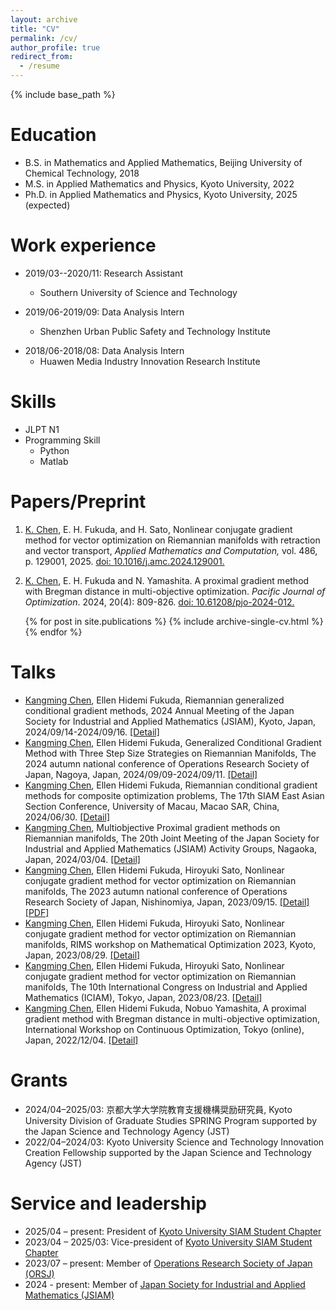 ```yaml
---
layout: archive
title: "CV"
permalink: /cv/
author_profile: true
redirect_from:
  - /resume
---
```


{% include base_path %}

Education
======
* B.S. in Mathematics and Applied Mathematics, Beijing University of Chemical Technology, 2018
* M.S. in Applied Mathematics and Physics, Kyoto University, 2022
* Ph.D. in Applied Mathematics and Physics, Kyoto University, 2025 (expected)

Work experience
======
* 2019/03--2020/11: Research Assistant
  * Southern University of Science and Technology
  <!--  * Supervisor: Professor Yanglili-->
    
* 2019/06-2019/09: Data Analysis Intern
  * Shenzhen Urban Public Safety and Technology Institute
 <!-- * Collect and do the analysis of fire data.-->
 <!--  * Participated in the content analysis and visual design of "A Map of Urban Security".-->
* 2018/06-2018/08: Data Analysis Intern
  * Huawen Media Industry Innovation Research Institute
 <!--   * Collect data from the Internet, including textual and numerical data. Organize data, set indicators, analyze data, and form the results.-->

  
Skills
======
* JLPT N1
* Programming Skill
  * Python
  * Matlab

<!-- 
Publications
======
* Gong W, <u>Chen K</u>, Huggins T J, et al. Risk Evaluation Based on Variable Fuzzy Sets and Information Diffusion Method. Journal of Applied Mathematics and Physics, 2020, 8(5): 821-830.
* Huggins T J, <u>Chen K</u>, Gong W, et al. The razor in the waterfall: Using longitudinal data to sharpen the analysis of cascading disaster risk. IOP Conference Series: Earth and Environmental Science. IOP Publishing, 2020, 432(1): 012015. 
* Huggins T J, E F, <u>Chen K</u>, Gong W, Yang L. Infrastructural Aspects of Rain-Related Cascading Disasters: A Systematic Literature Review. Int J Environ Res Public Health. 2020, 17(14):5175.
 -->
 
Papers/Preprint
======
1) <u>K. Chen</u>, E. H. Fukuda, and H. Sato, Nonlinear conjugate gradient method for vector optimization on Riemannian manifolds with retraction and vector transport, *Applied Mathematics and Computation,* vol. 486, p. 129001, 2025. [doi: 10.1016/j.amc.2024.129001.](https://www.sciencedirect.com/science/article/pii/S0096300324004624)

2) <u>K. Chen</u>, E. H. Fukuda and N. Yamashita. A proximal gradient method with Bregman distance in multi-objective optimization. *Pacific Journal of Optimization*. 2024, 20(4): 809-826. [doi: 10.61208/pjo-2024-012.](https://doi.org/10.61208/pjo-2024-012)


  <ul>{% for post in site.publications %}
    {% include archive-single-cv.html %}
  {% endfor %}</ul>
  
Talks
======
*  <u>Kangming Chen</u>, Ellen Hidemi Fukuda, Riemannian generalized conditional gradient methods, 2024 Annual Meeting of the Japan Society for Industrial and Applied Mathematics (JSIAM), Kyoto, Japan, 2024/09/14-2024/09/16. [[Detail]](https://jsiam.org/annual2024/) 
*  <u>Kangming Chen</u>, Ellen Hidemi Fukuda, Generalized Conditional Gradient Method with Three Step Size Strategies on Riemannian Manifolds, The 2024 autumn national conference of Operations Research Society of Japan, Nagoya, Japan, 2024/09/09-2024/09/11. [[Detail]](https://orsj.org/nc2024f/) 
*  <u>Kangming Chen</u>, Ellen Hidemi Fukuda, Riemannian conditional gradient methods for composite optimization problems, The 17th SIAM East Asian Section Conference, University of Macau, Macao SAR, China, 2024/06/30. [[Detail]](https://www.easiam2024.org/)
*  <u>Kangming Chen</u>, Multiobjective Proximal gradient methods on Riemannian manifolds, The 20th Joint Meeting of the Japan Society for Industrial and Applied Mathematics (JSIAM) Activity Groups, Nagaoka, Japan, 2024/03/04. [[Detail]](https://jsiam.org/union2024) 
*  <u>Kangming Chen</u>, Ellen Hidemi Fukuda, Hiroyuki Sato, Nonlinear conjugate gradient method for vector optimization on Riemannian manifolds, The 2023 autumn national conference of Operations Research Society of Japan, Nishinomiya, Japan, 2023/09/15. [[Detail]](https://orsj.org/nc2023f/) [[PDF]](https://kangming.tech/files/OR2023_Abstract_Chen_Kangming.pdf)
*  <u>Kangming Chen</u>, Ellen Hidemi Fukuda, Hiroyuki Sato, Nonlinear conjugate gradient method for vector optimization on Riemannian manifolds, RIMS workshop on Mathematical Optimization 2023, Kyoto, Japan, 2023/08/29. [[Detail]](http://infoshako.sk.tsukuba.ac.jp/~maiko/RIMS2023/)
*  <u>Kangming Chen</u>, Ellen Hidemi Fukuda, Hiroyuki Sato, Nonlinear conjugate gradient method for vector optimization on Riemannian manifolds, The 10th International Congress on Industrial and Applied Mathematics (ICIAM), Tokyo, Japan, 2023/08/23. [[Detail]](https://iciam2023.org/registered_data?id=01064)
*  <u>Kangming Chen</u>, Ellen Hidemi Fukuda, Nobuo Yamashita, A proximal gradient method with Bregman distance in multi-objective optimization, International Workshop on Continuous Optimization, Tokyo (online), Japan,  2022/12/04. [[Detail]](http://www.opt.c.titech.ac.jp/DecemberWorkshop/schedule.html)


<div style="display:none">
  <ul>{% for post in site.talks %}
    {% include archive-single-talk-cv.html %}
  {% endfor %}</ul>
</div>

Grants
======
* 2024/04–2025/03: 京都大学大学院教育支援機構奨励研究員, Kyoto University Division of Graduate Studies SPRING Program supported by the Japan Science and Technology Agency (JST)
* 2022/04–2024/03: Kyoto University Science and Technology Innovation Creation Fellowship supported by the Japan Science and Technology Agency (JST)


Service and leadership
======
* 2025/04 – present: President of [Kyoto University SIAM Student Chapter](https://sites.google.com/view/siam-sc-kyoto/)
* 2023/04 – 2025/03: Vice-president of [Kyoto University SIAM Student Chapter](https://sites.google.com/view/siam-sc-kyoto/)
* 2023/07 – present: Member of [Operations Research Society of Japan (ORSJ)](https://orsj.org/)
* 2024 - present: Member of [Japan Society for Industrial and Applied Mathematics (JSIAM)](https://jsiam.org/)
